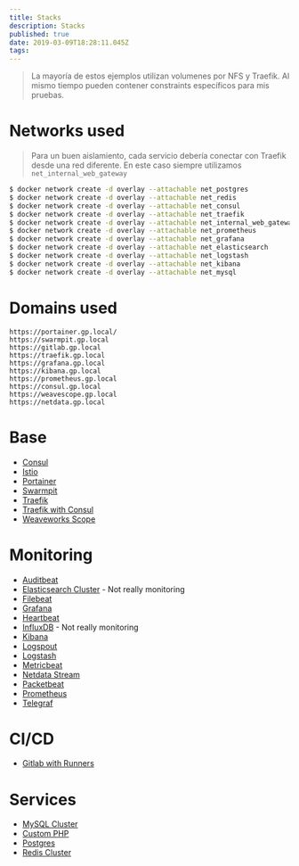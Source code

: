 ```yaml
---
title: Stacks
description: Stacks
published: true
date: 2019-03-09T18:28:11.045Z
tags: 
---
```


> La mayoría de estos ejemplos utilizan volumenes por NFS y Traefik. Al mismo tiempo pueden contener constraints específicos para mis pruebas.

# Networks used

> Para un buen aislamiento, cada servicio debería conectar con Traefik desde una red diferente. En este caso siempre utilizamos `net_internal_web_gateway`

```sh
$ docker network create -d overlay --attachable net_postgres
$ docker network create -d overlay --attachable net_redis  
$ docker network create -d overlay --attachable net_consul
$ docker network create -d overlay --attachable net_traefik
$ docker network create -d overlay --attachable net_internal_web_gateway
$ docker network create -d overlay --attachable net_prometheus
$ docker network create -d overlay --attachable net_grafana
$ docker network create -d overlay --attachable net_elasticsearch
$ docker network create -d overlay --attachable net_logstash
$ docker network create -d overlay --attachable net_kibana
$ docker network create -d overlay --attachable net_mysql
```

# Domains used
```
https://portainer.gp.local/
https://swarmpit.gp.local
https://gitlab.gp.local
https://traefik.gp.local
https://grafana.gp.local
https://kibana.gp.local
https://prometheus.gp.local
https://consul.gp.local
https://weavescope.gp.local
https://netdata.gp.local
```

# Base
- [Consul](https://wiki.isartnavarro.io/Containerisation/Docker/Stacks/Consul)
- [Istio](https://wiki.isartnavarro.io/Containerisation/Docker/Stacks/Istio)
- [Portainer](https://wiki.isartnavarro.io/Containerisation/Docker/Stacks/Portainer)
- [Swarmpit](https://wiki.isartnavarro.io/Containerisation/Docker/Stacks/Swarmpit)
- [Traefik](https://wiki.isartnavarro.io/Containerisation/Docker/Stacks/Traefik)
- [Traefik with Consul](https://wiki.isartnavarro.io/Containerisation/Docker/Stacks/Traefik%20Consul)
- [Weaveworks Scope](https://wiki.isartnavarro.io/Containerisation/Docker/Stacks/Weaveworks%20Scope)

# Monitoring
- [Auditbeat](https://wiki.isartnavarro.io/Containerisation/Docker/Stacks/Auditbeat)
- [Elasticsearch Cluster](https://wiki.isartnavarro.io/Containerisation/Docker/Stacks/Elasticsearch%20Cluster) - Not really monitoring
- [Filebeat](https://wiki.isartnavarro.io/Containerisation/Docker/Stacks/Filebeat)
- [Grafana](https://wiki.isartnavarro.io/Containerisation/Docker/Stacks/Grafana)
- [Heartbeat](https://wiki.isartnavarro.io/Containerisation/Docker/Stacks/Heartbeat)
- [InfluxDB](https://wiki.isartnavarro.io/Containerisation/Docker/Stacks/InfluxDB) - Not really monitoring
- [Kibana](https://wiki.isartnavarro.io/Containerisation/Docker/Stacks/Kibana)
- [Logspout](https://wiki.isartnavarro.io/Containerisation/Docker/Stacks/Logspout)
- [Logstash](https://wiki.isartnavarro.io/Containerisation/Docker/Stacks/Logstash)
- [Metricbeat](https://wiki.isartnavarro.io/Containerisation/Docker/Stacks/Metricbeat)
- [Netdata Stream](https://wiki.isartnavarro.io/Containerisation/Docker/Stacks/Netdata%20Stream)
- [Packetbeat](https://wiki.isartnavarro.io/Containerisation/Docker/Stacks/Packetbeat)
- [Prometheus](https://wiki.isartnavarro.io/Containerisation/Docker/Stacks/Prometheus)
- [Telegraf](https://wiki.isartnavarro.io/Containerisation/Docker/Stacks/Telegraf)

# CI/CD
- [Gitlab with Runners](https://wiki.isartnavarro.io/Containerisation/Docker/Stacks/Gitlab%20Runners)

# Services
- [MySQL Cluster](https://wiki.isartnavarro.io/Containerisation/Docker/Stacks/MySQL%20Cluster)
- [Custom PHP](https://wiki.isartnavarro.io/Containerisation/Docker/Stacks/Custom%20PHP)
- [Postgres](https://wiki.isartnavarro.io/Containerisation/Docker/Stacks/Postgres)
- [Redis Cluster](https://wiki.isartnavarro.io/Containerisation/Docker/Stacks/Redis%20Cluster)
